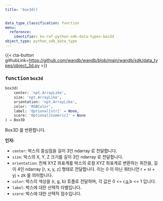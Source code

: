 ```yaml
---
title: 'box3d()

  '
data_type_classification: function
menu:
  reference:
    identifier: ko-ref-python-sdk-data-types-box3d
object_type: python_sdk_data_type
---
```


{{< cta-button githubLink=https://github.com/wandb/wandb/blob/main/wandb/sdk/data_types/object_3d.py >}}




### <kbd>function</kbd> `box3d`

```python
box3d(
    center: 'npt.ArrayLike',
    size: 'npt.ArrayLike',
    orientation: 'npt.ArrayLike',
    color: 'RGBColor',
    label: 'Optional[str]' = None,
    score: 'Optional[numeric]' = None
) → Box3D
```

Box3D 를 반환합니다. 



**인자:**
 
 - `center`:  박스의 중심점을 길이 3인 ndarray 로 전달합니다. 
 - `size`:  박스의 X, Y, Z 크기를 길이 3인 ndarray 로 전달합니다. 
 - `orientation`:  전체 XYZ 좌표계를 박스의 로컬 XYZ 좌표계로 변환하는 회전을, 길이 4인 ndarray [r, x, y, z] 형태로 전달합니다. 이는 0 이 아닌 쿼터니언 r + xi + yj + zk 를 의미합니다. 
 - `color`:  박스의 색상을 (r, g, b) 튜플로 전달하며, 각 값은 0 <= r,g,b <= 1 입니다. 
 - `label`:  박스에 대한 선택적 라벨입니다. 
 - `score`:  박스에 대한 선택적 점수입니다.